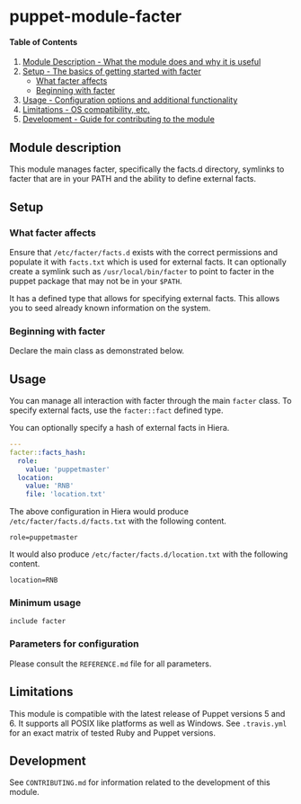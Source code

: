 # puppet-module-facter

#### Table of Contents

1. [Module Description - What the module does and why it is useful](#module-description)
1. [Setup - The basics of getting started with facter](#setup)
   * [What facter affects](#what-facter-affects)
   * [Beginning with facter](#beginning-with-facter)
1. [Usage - Configuration options and additional functionality](#usage)
1. [Limitations - OS compatibility, etc.](#limitations)
1. [Development - Guide for contributing to the module](#development)

## Module description

This module manages facter, specifically the facts.d directory, symlinks
to facter that are in your PATH and the ability to define external
facts.

## Setup

### What facter affects

Ensure that `/etc/facter/facts.d` exists with the correct permissions
and populate it with `facts.txt` which is used for external facts. It
can optionally create a symlink such as `/usr/local/bin/facter` to point
to facter in the puppet package that may not be in your `$PATH`.

It has a defined type that allows for specifying external facts. This
allows you to seed already known information on the system.

### Beginning with facter

Declare the main class as demonstrated below.

## Usage

You can manage all interaction with facter through the main `facter`
class. To specify external facts, use the `facter::fact` defined type.

You can optionally specify a hash of external facts in Hiera.

```yaml
---
facter::facts_hash:
  role:
    value: 'puppetmaster'
  location:
    value: 'RNB'
    file: 'location.txt'
```

The above configuration in Hiera would produce
`/etc/facter/facts.d/facts.txt` with the following content.

```
role=puppetmaster
```

It would also produce `/etc/facter/facts.d/location.txt` with the following content.

```
location=RNB
```

### Minimum usage

```puppet
include facter
```

### Parameters for configuration

Please consult the `REFERENCE.md` file for all parameters.

## Limitations

This module is compatible with the latest release of Puppet versions 5
and 6. It supports all POSIX like platforms as well as Windows. See
`.travis.yml` for an exact matrix of tested Ruby and Puppet versions.

## Development

See `CONTRIBUTING.md` for information related to the development of this
module.
